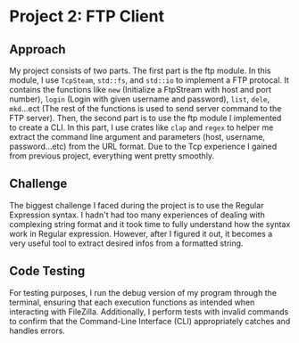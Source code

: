 # Project 2: FTP Client

## Approach
My project consists of two parts. The first part is the ftp module. In this module, I use `TcpSteam`, `std::fs`, and `std::io` to implement a FTP protocal. It contains the functions like `new` (Initialize a FtpStream with host and port number), `login` (Login with given username and password), `list`, `dele`, `mkd`...ect (The rest of the functions is used to send server command to the FTP server). Then, the second part is to use the ftp module I implemented to create a CLI. In this part, I use crates like `clap` and `regex` to helper me extract the command line argument and parameters (host, username, password...etc) from the URL format. Due to the Tcp experience I gained from previous project, everything went pretty smoothly.

## Challenge
The biggest challenge I faced during the project is to use the Regular Expression syntax. I hadn't had too many experiences of dealing with complexing string format and it took time to fully understand how the syntax work in Regular expression. However, after I figured it out, it becomes a very useful tool to extract desired infos from a formatted string.

## Code Testing
For testing purposes, I run the debug version of my program through the terminal, ensuring that each execution functions as intended when interacting with FileZilla. Additionally, I perform tests with invalid commands to confirm that the Command-Line Interface (CLI) appropriately catches and handles errors.
